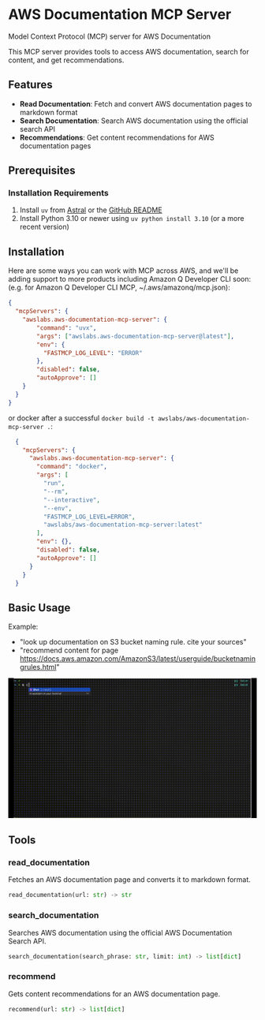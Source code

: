 # AWS Documentation MCP Server

Model Context Protocol (MCP) server for AWS Documentation

This MCP server provides tools to access AWS documentation, search for content, and get recommendations.

## Features

- **Read Documentation**: Fetch and convert AWS documentation pages to markdown format
- **Search Documentation**: Search AWS documentation using the official search API
- **Recommendations**: Get content recommendations for AWS documentation pages

## Prerequisites

### Installation Requirements

1. Install `uv` from [Astral](https://docs.astral.sh/uv/getting-started/installation/) or the [GitHub README](https://github.com/astral-sh/uv#installation)
2. Install Python 3.10 or newer using `uv python install 3.10` (or a more recent version)

## Installation

Here are some ways you can work with MCP across AWS, and we'll be adding support to more products including Amazon Q Developer CLI soon: (e.g. for Amazon Q Developer CLI MCP, ~/.aws/amazonq/mcp.json):

```json
{
  "mcpServers": {
    "awslabs.aws-documentation-mcp-server": {
        "command": "uvx",
        "args": ["awslabs.aws-documentation-mcp-server@latest"],
        "env": {
          "FASTMCP_LOG_LEVEL": "ERROR"
        },
        "disabled": false,
        "autoApprove": []
    }
  }
}
```

or docker after a successful `docker build -t awslabs/aws-documentation-mcp-server .`:

```json
  {
    "mcpServers": {
      "awslabs.aws-documentation-mcp-server": {
        "command": "docker",
        "args": [
          "run",
          "--rm",
          "--interactive",
          "--env",
          "FASTMCP_LOG_LEVEL=ERROR",
          "awslabs/aws-documentation-mcp-server:latest"
        ],
        "env": {},
        "disabled": false,
        "autoApprove": []
      }
    }
  }
```

## Basic Usage
Example:
 - "look up documentation on S3 bucket naming rule. cite your sources"
 - "recommend content for page https://docs.aws.amazon.com/AmazonS3/latest/userguide/bucketnamingrules.html"

![AWS Documentation MCP Demo](https://github.com/awslabs/mcp/blob/main/src/aws-documentation-mcp-server/basic-usage.gif?raw=true)



## Tools

### read_documentation

Fetches an AWS documentation page and converts it to markdown format.

```python
read_documentation(url: str) -> str
```

### search_documentation

Searches AWS documentation using the official AWS Documentation Search API.

```python
search_documentation(search_phrase: str, limit: int) -> list[dict]
```

### recommend

Gets content recommendations for an AWS documentation page.

```python
recommend(url: str) -> list[dict]
```
